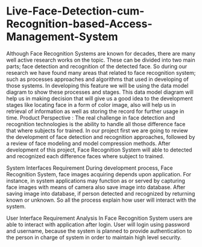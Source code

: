 # Live-Face-Detection-cum-Recognition-based-Access-Management-System
Although Face Recognition Systems are known for decades, there are many well active research works on the topic. These can be divided into two main parts; face detection and recognition of the detected face. So during our research we have found many areas that related to face recognition system; such as processes approaches and algorithms that used in developing of those systems. In developing this feature we will be using the data model diagram to show these processes and stages. This data model diagram will help us in making decision that will give us a good idea to the development stages like locating face in a form of color image, also will help us in retrieval of information as well as storing the record for further usage in time. 
Product Perspective :
The real challenge in face detection and recognition technologies is the ability to handle all those difference face that where subjects for trained. In our project first we are going to review the development of face detection and recognition approaches, followed by a review of face modeling and model compression methods. After development of this project, Face Recognition System will able to detected and recognized each difference faces where subject to trained.


System Interfaces Requirement
During development process, Face Recognition System, face images acquiring depends upon application. For instance, in system applications may function as or served by capturing face images with means of camera also save image into database. After saving image into database, if person detected and recognized by returning known or unknown. So all the process explain how user will interact with the system.


User Interface Requirement Analysis
In Face Recognition System users are able to interact with application after login. User will login using password and username, because the system is planned to provide authentication to the person in charge of system in order to maintain high level security.
